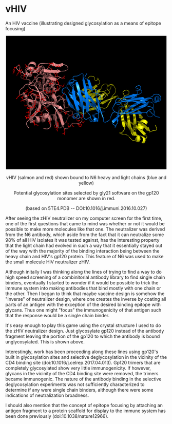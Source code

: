 # vHIV
An HIV vaccine (illustrating designed glycosylation as a means of epitope focusing)
<p align="center">
  <img src="vHIV.png" width="500"/>
</p>
<p align="center">
  vHIV (salmon and red) shown bound to N6 heavy and light chains (blue and yellow)
</p>
<p align="center">
  Potential glycosylation sites selected by gly21 software on the gp120 monomer are shown in red.
</p>
<p align="center">
  (based on 5TE4.PDB -- DOI:10.1016/j.immuni.2016.10.027)
</p>
<p>
After seeing the zHIV neutralizer on my computer screen for the first time, one of the first questions that came to mind was whether or not it would be possible to make more molecules like that one. The neutralizer was derived from the N6 antibody, which aside from the fact that it can neutralize some 98% of all HIV isolates it was tested against, has the interesting property that the light chain had evolved in such a way that it essentially stayed out of the way with the majority of the binding interaction being between the heavy chain and HIV's gp120 protein. This feature of N6 was used to make the small molecule HIV neutralizer zHIV.

Although initally I was thinking along the lines of trying to find a way to do high speed screening of a combinitorial antibody library to find single chain binders, eventually I started to wonder if it would be possible to trick the immune system into making antibodies that bind mostly with one chain or the other. Then I began to think that maybe vaccine design is somehow the "inverse" of neutralizer design, where one creates the inverse by coating all parts of an antigen with the exception of the desired binding epitope with glycans. Thus one might "focus" the immunogenicity of that antigen such that the response would be a single chain binder.
</p>
<p>
It's easy enough to play this game using the crystal structure I used to do the zHIV neutralizer design. Just glycosylate gp120 instead of the antibody fragment leaving the portion of the gp120 to which the antibody is bound unglycosylated. This is shown above.
</p>
<p>
Interestingly, work has been proceeding along these lines using gp120's built in glycosylation sites and selective deglycosylation in the vicinity of the CD4 binding site (doi:10.1016/j.celrep.2017.04.013). Gp120 trimers that are completely glycosylated show very little immunogenicity. If however, glycans in the vicinity of the CD4 binding site were removed, the trimers became immunogenic. The nature of the antibody binding in the selective deglycosylation experiments was not sufficiently characterized to determine if any were single chain binders, although there were some indications of neutralization broadness.
</p>
<p>
I should also mention that the concept of epitope focusing by attaching an antigen fragment to a protein scaffold for display to the immune system has been done previously (doi:10.1038/nature12966).
</p>
